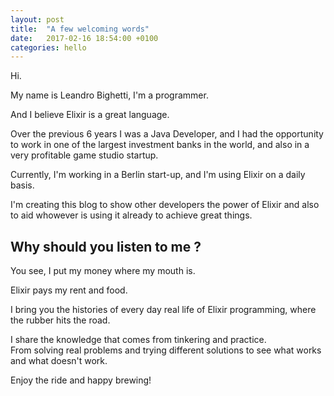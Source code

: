 ```yaml
---
layout: post
title:  "A few welcoming words"
date:   2017-02-16 18:54:00 +0100
categories: hello
---
```


Hi.

My name is Leandro Bighetti, I'm a programmer.

And I believe Elixir is a great language.

Over the previous 6 years I was a Java Developer, and I had the opportunity to work in one of the largest investment banks in the world, and also in a very profitable game studio startup.

Currently, I'm working in a Berlin start-up, and I'm using Elixir on a daily basis.

I'm creating this blog to show other developers the power of Elixir and also to aid whowever is using it already to achieve great things.

## Why should you listen to me ?

You see, I put my money where my mouth is.

Elixir pays my rent and food.

I bring you the histories of every day real life of Elixir programming, where the rubber hits the road.

I share the knowledge that comes from tinkering and practice.  
From solving real problems and trying different solutions to see what works and what doesn't work.



Enjoy the ride and happy brewing!
